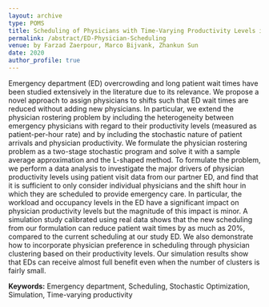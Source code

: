 ```yaml
---
layout: archive
type: POMS
title: Scheduling of Physicians with Time-Varying Productivity Levels in Emergency Departments
permalink: /abstract/ED-Physician-Scheduling
venue: by Farzad Zaerpour, Marco Bijvank, Zhankun Sun
date: 2020
author_profile: true
---
```


Emergency department (ED) overcrowding and long patient wait times have been studied extensively in the literature due to its relevance. We propose a novel approach to assign physicians to shifts such that ED wait times are reduced without adding new physicians. In particular, we extend the physician rostering problem by including the heterogeneity between emergency physicians with regard to their productivity levels (measured as patient-per-hour rate) and by including the stochastic nature of patient arrivals and physician productivity. We formulate the physician rostering problem as a two-stage stochastic program and solve it with a sample average approximation and the L-shaped method. To formulate the problem, we perform a data analysis to investigate the major drivers of physician productivity levels using patient visit data from our partner ED, and find that it is sufficient to only consider individual physicians and the shift hour in which they are scheduled to provide emergency care. In particular, the workload and occupancy levels in the ED have a significant impact on physician productivity levels but the magnitude of this impact is minor. A simulation study calibrated using real data shows that the new scheduling from our formulation can reduce patient wait times by as much as 20%, compared to the current scheduling at our study ED. We also demonstrate how to incorporate physician preference in scheduling through physician clustering based on their productivity levels. Our simulation results show that EDs can receive almost full benefit even when the number of clusters is fairly small.

**Keywords:** Emergency department, Scheduling, Stochastic Optimization, Simulation, Time-varying productivity

